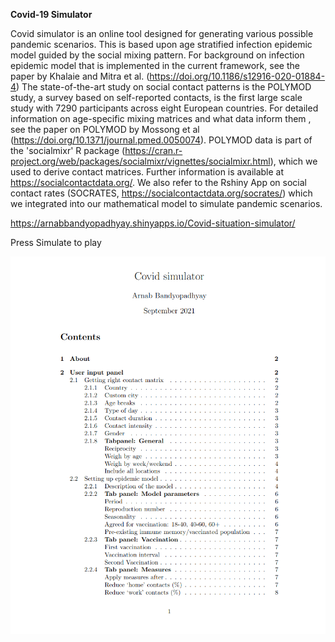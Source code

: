 **Covid-19 Simulator**

Covid simulator is an online tool designed for generating various possible pandemic scenarios. This is based upon age stratified infection epidemic model guided by the social mixing pattern. For background on infection epidemic model that is implemented in the current framework, see the paper by Khalaie and Mitra et al. (https://doi.org/10.1186/s12916-020-01884-4) The state-of-the-art study on social contact patterns is the POLYMOD study, a survey based on self-reported contacts, is the first large scale study with 7290 participants across eight European countries. For detailed information on age-specific mixing matrices and what data inform them , see the paper on POLYMOD by Mossong et al (https://doi.org/10.1371/journal.pmed.0050074). POLYMOD data is part of the 'socialmixr' R package (https://cran.r-project.org/web/packages/socialmixr/vignettes/socialmixr.html), which we used to derive contact matrices. Further information is available at https://socialcontactdata.org/. We also refer to the Rshiny App on social contact rates (SOCRATES, https://socialcontactdata.org/socrates/) which we integrated into our mathematical model to simulate pandemic scenarios.


https://arnabbandyopadhyay.shinyapps.io/Covid-situation-simulator/

Press Simulate to play

![alt text](https://github.com/arnabbandyopadhyay/Covid-simulator/blob/main/contents.png)

